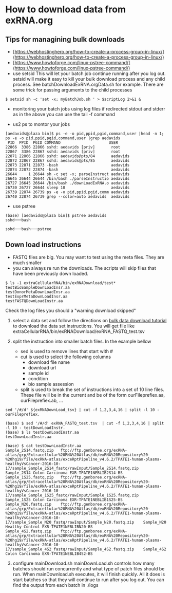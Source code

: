 # How to download data from exRNA.org


## Tips for managining bulk downloads
- [https://webhostinghero.org/how-to-create-a-process-group-in-linux/](https://webhostinghero.org/how-to-create-a-process-group-in-linux/)
- [https://www.howtoforge.com/linux-pstree-command/](https://www.howtoforge.com/linux-pstree-command/)
- use setsid 
This will let your batch job continue running after you log out.
setsid will make it easy to kill your bulk download process and any child process. 
See batchDownloadExRNA.orgData.sh for example. There are some trick for passing arguments 
to the child processes
```
$ setsid sh -c 'set -x; myBatchJob.sh ' > $scriptLog 2>&1 &
```

- monitoring your batch jobs using log files
if redirected stdout and stderr as in the above you can use the tail -f command

- us2 ps to montor your jobs
```
[aedavids@plaza bin]$ ps -e -o pid,ppid,pgid,command,user |head -n 1; ps -e -o pid,ppid,pgid,command,user |grep aedavids
 PID  PPID  PGID COMMAND                     USER
22866  3386 22866 sshd: aedavids [priv]       root
22867  3386 22867 sshd: aedavids [priv]       root
22871 22866 22866 sshd: aedavids@pts/84       aedavids
22872 22867 22867 sshd: aedavids@pts/85       aedavids
22873 22871 22873 -bash                       aedavids
22874 22872 22874 -bash                       aedavids
26644     1 26644 sh -c set -x; parseInstruct aedavids
26645 26644 26644 /bin/bash ./parseInstructio aedavids
26727 26645 26644 /bin/bash ./downLoadExRNA.o aedavids
26730 26727 26644 sleep 10                    aedavids
26739 22874 26739 ps -e -o pid,ppid,pgid,comm aedavids
26740 22874 26739 grep --color=auto aedavids  aedavids
```

- use pstree
```
(base) [aedavids@plaza bin]$ pstree aedavids
sshd───bash

sshd───bash───pstree
```

## Down load instructions
- FASTQ files are big. You may want to test using the meta files. They are much smaller
- you can always re run the downloads. The scripts will skip files that have been previously down loaded. 
```
$ ls -1 extraCellularRNA/bin/exRNADownload/test*
testBioSampleDownLoadInsr.aa
testDonorMetaDownLoadInsr.aa
testExprMetaDownLoadInsr.aa
testFASTQDownLoadInstr.aa
```



Check the log files you should a "warning download skipped"

1. select a data set and follow the directions on [bulk data download tutorial](http://genboree.org/theCommons/projects/exrna-mads/wiki/Downloading_Data_and_Metadata_from_the_exRNA_Atlas)
to download the data set instructions. You will get file like extraCellularRNA/bin/exRNADownload/exRNA_FASTQ_test.tsv

2. split the instruction into smaller batch files. In the example bellow
    * sed is used to remove lines that start with #
    * cut is used to select the following columns
        + download file name
        + download url
        + sample id
        + condition
        + bio sample assession
    * split is used to break the set of instructions into a set of 10 line files. 
      These file will be in the current and be of the form ourFileprefiex.aa, ourFileprefiex.ab, ...
```
sed '/#/d' ${exRNADownLoad_tsv} | cut -f 1,2,3,4,16 | split -l 10 - ourFileprefiex.

(base) $ sed '/#/d' exRNA_FASTQ_test.tsv  | cut -f 1,2,3,4,16 | split -l 10 - testDownLoadInstr.
(base) $ ls testDownLoadInstr.aa 
testDownLoadInstr.aa

(base) $ cat testDownLoadInstr.aa 
Sample_2S14.fastq.zip   ftp://ftp.genboree.org/exRNA-atlas/grp/Extracellular%20RNA%20Atlas/db/exRNA%20Repository%20-%20hg19/file/exRNA-atlas/exceRptPipeline_v4.6.2/TPATE1-human-plasma-healthyVsCancer-2016-10-17/sample_Sample_2S14_fastq/rawInput/Sample_2S14.fastq.zip  Sample_2S14 Colon Carcinoma EXR-TPATE1NEBLIB2S14-BS
Sample_1S25.fastq.zip   ftp://ftp.genboree.org/exRNA-atlas/grp/Extracellular%20RNA%20Atlas/db/exRNA%20Repository%20-%20hg19/file/exRNA-atlas/exceRptPipeline_v4.6.2/TPATE1-human-plasma-healthyVsCancer-2016-10-17/sample_Sample_1S25_fastq/rawInput/Sample_1S25.fastq.zip  Sample_1S25 Colon Carcinoma EXR-TPATE1NEBLIB1S25-BS
Sample_N20.fastq.zip    ftp://ftp.genboree.org/exRNA-atlas/grp/Extracellular%20RNA%20Atlas/db/exRNA%20Repository%20-%20hg19/file/exRNA-atlas/exceRptPipeline_v4.6.2/TPATE1-human-plasma-healthyVsCancer-2016-10-17/sample_Sample_N20_fastq/rawInput/Sample_N20.fastq.zip    Sample_N20  Healthy Control EXR-TPATE1NEBLIBN20-BS
Sample_4S2.fastq.zip    ftp://ftp.genboree.org/exRNA-atlas/grp/Extracellular%20RNA%20Atlas/db/exRNA%20Repository%20-%20hg19/file/exRNA-atlas/exceRptPipeline_v4.6.2/TPATE1-human-plasma-healthyVsCancer-2016-10-17/sample_Sample_4S2_fastq/rawInput/Sample_4S2.fastq.zip    Sample_4S2  Colon Carcinoma EXR-TPATE1NEBLIB4S2-BS
```

3. configure mainDownload.sh
mainDownLoad.sh controls how many batches should run concurrently and what type of patch files should be run. 
When mainDownload.sh executes, it will finish quickly. All it does is start batches so that they will
continue to run after you log out. You can find the output from each batch in ./logs



